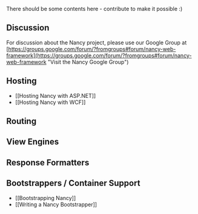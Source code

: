 There should be some contents here - contribute to make it possible :)

## Discussion
For discussion about the Nancy project, please use our Google Group at [https://groups.google.com/forum/?fromgroups#forum/nancy-web-framework](https://groups.google.com/forum/?fromgroups#forum/nancy-web-framework "Visit the Nancy Google Group")

## Hosting

* [[Hosting Nancy with ASP.NET]]
* [[Hosting Nancy with WCF]]

## Routing


## View Engines


## Response Formatters


## Bootstrappers / Container Support

* [[Bootstrapping Nancy]]
* [[Writing a Nancy Bootstrapper]]